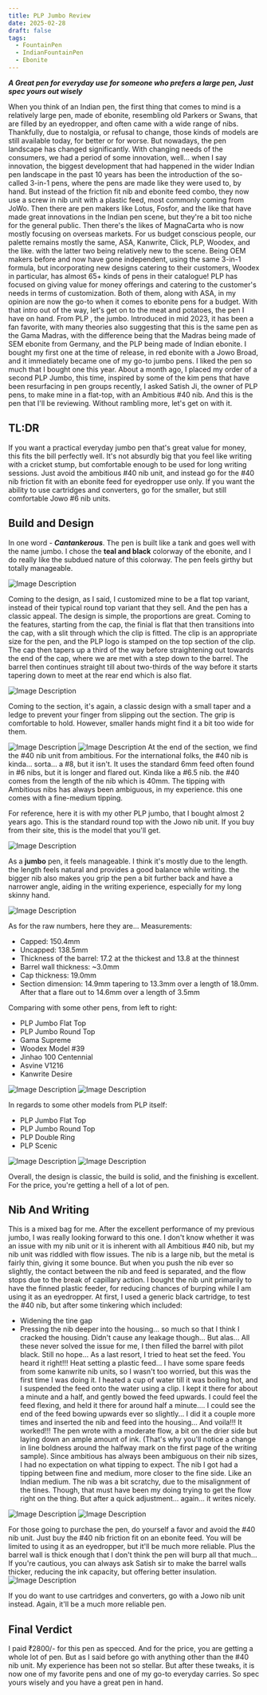 ```yaml
---
title: PLP Jumbo Review
date: 2025-02-28
draft: false
tags:
  - FountainPen
  - IndianFountainPen
  - Ebonite
---
```

***A Great pen for everyday use for someone who prefers a large pen, Just spec yours out wisely***

When you think of an Indian pen, the first thing that comes to mind is a relatively large pen, made of ebonite, resembling old Parkers or Swans, that are filled by an eyedropper, and often came with a wide range of nibs. Thankfully, due to nostalgia, or refusal to change, those kinds of models are still available today, for better or for worse. But nowadays, the pen landscape has changed significantly. With changing needs of the consumers, we had a period of some innovation, well... when I say innovation, the biggest development that had happened in the wider Indian pen landscape in the past 10 years has been the introduction of the so-called 3-in-1 pens, where the pens are made like they were used to, by hand. But instead of the friction fit nib and ebonite feed combo, they now use a screw in nib unit with a plastic feed, most commonly coming from JoWo. Then there are pen makers like Lotus, Fosfor, and the like that have made great innovations in the Indian pen scene, but they're a bit too niche for the general public. Then there's the likes of MagnaCarta who is now mostly focusing on overseas markets. For us budget conscious people, our palette remains mostly the same, ASA, Kanwrite, Click, PLP, Woodex, and the like. with the latter two being relatively new to the scene. Being OEM makers before and now have gone independent, using the same 3-in-1 formula, but incorporating new designs catering to their customers, Woodex in particular, has almost 65+ kinds of pens in their catalogue! PLP has focused on giving value for money offerings and catering to the customer's needs in terms of customization. Both of them, along with ASA, in my opinion are now the go-to when it comes to ebonite pens for a budget. 
With that intro out of the way, let's get on to the meat and potatoes, the pen I have on hand. From PLP , the jumbo. Introduced in mid 2023, it has been a fan favorite, with many theories also suggesting that this is the same pen as the Gama Madras, with the difference being that the Madras being made of SEM ebonite from Germany, and the PLP being made of Indian ebonite. I bought my first one at the time of release, in red ebonite with a Jowo Broad, and it immediately became one of my go-to jumbo pens. I liked the pen so much that I bought one this year. About a month ago, I placed my order of a second PLP Jumbo, this time, inspired by some of the kim pens that have been resurfacing in pen groups recently, I asked Satish Ji, the owner of PLP pens, to make mine in a flat-top, with an Ambitious #40 nib. And this is the pen that I'll be reviewing. Without rambling more, let's get on with it.

## TL:DR
If you want a practical everyday jumbo pen that's great value for money, this fits the bill perfectly well. It's not absurdly big that you feel like writing with a cricket stump, but comfortable enough to be used for long writing sessions. Just avoid the ambitious #40 nib unit, and instead go for the #40 nib friction fit with an ebonite feed for eyedropper use only. If you want the ability to use cartridges and converters, go for the smaller, but still comfortable Jowo #6 nib units.


## Build and Design
In one word - ***Cantankerous***. The pen is built like a tank and goes well with the name jumbo. I chose the **teal and black** colorway of the ebonite, and I do really like the subdued nature of this colorway. The pen feels girthy but totally manageable.

![Image Description](/images/LMC_20250226_152234_lmc_8.4%201.jpg)

Coming to the design, as I said, I customized mine to be a flat top variant, instead of their typical round top variant that they sell. And the pen has a classic appeal. The design is simple, the proportions are great. Coming to the features, starting from the cap, the finial is flat that then transitions into the cap, with a slit through which the clip is fitted. The clip is an appropriate size for the pen, and the PLP logo is stamped on the top section of the clip. The cap then tapers up a third of the way before straightening out towards the end of the cap, where we are met with a step down to the barrel. The barrel then continues straight till about two-thirds of the way before it starts tapering down to meet at the rear end which is also flat. 

![Image Description](/images/LMC_20250226_152201_lmc_8.4%201.jpg)

Coming to the section, it's again, a classic design with a small taper and a ledge to prevent your finger from slipping out the section. The grip is comfortable to hold. However, smaller hands might find it a bit too wide for them. 

![Image Description](/images/LMC_20250226_152437_lmc_8.4.jpg)
![Image Description](/images/LMC_20250226_152443_lmc_8.4.jpg)
At the end of the section, we find the #40 nib unit from ambitious. For the international folks, the #40 nib is kinda... sorta... a #8, but it isn't. It uses the standard 6mm feed often found in #6 nibs, but it is longer and flared out. Kinda like a #6.5 nib. the #40 comes from the length of the nib which is 40mm. The tipping with Ambitious nibs has always been ambiguous, in my experience. this one comes with a fine-medium tipping.

For reference, here it is with my other PLP jumbo, that I bought almost 2 years ago. This is the standard round top with the Jowo nib unit. If you buy from their site, this is the model that you'll get.

![Image Description](/images/LMC_20250226_152759_lmc_8.4.NIGHT.jpg)

As a **jumbo** pen, it feels manageable. I think it's mostly due to the length. the length feels natural and provides a good balance while writing. the bigger nib also makes you grip the pen a bit further back and have a narrower angle, aiding in the writing experience, especially for my long skinny hand.

![Image Description](/images/LMC_20250226_153912_lmc_8.4.jpg)

As for the raw numbers, here they are...
Measurements:
- Capped: 150.4mm
- Uncapped: 138.5mm
- Thickness of the barrel: 17.2 at the thickest and 13.8 at the thinnest
- Barrel wall thickness: ~3.0mm
- Cap thickness: 19.0mm
- Section dimension: 14.9mm tapering to 13.3mm over a length of 18.0mm. After that a flare out to 14.6mm over a length of 3.5mm

Comparing with some other pens, from left to right:
- PLP Jumbo Flat Top
- PLP Jumbo Round Top
- Gama Supreme
- Woodex Model #39
- Jinhao 100 Centennial
- Asvine V1216
- Kanwrite Desire

![Image Description](/images/LMC_20250226_153146_lmc_8.4.jpg)
![Image Description](/images/LMC_20250226_153253_lmc_8.4.jpg)

In regards to some other models from PLP itself:
- PLP Jumbo Flat Top
- PLP Jumbo Round Top
- PLP Double Ring
- PLP Scenic

![Image Description](/images/LMC_20250226_153439_lmc_8.4.jpg)
![Image Description](/images/LMC_20250226_153510_lmc_8.4.jpg)

Overall, the design is classic, the build is solid, and the finishing is excellent. For the price, you're getting a hell of a lot of pen.

## Nib And Writing
This is a mixed bag for me. After the excellent performance of my previous jumbo, I was really looking forward to this one. I don't know whether it was an issue with my nib unit or it is inherent with all Ambitious #40 nib, but my nib unit was riddled with flow issues. The nib is a large nib, but the metal is fairly thin, giving it some bounce. But when you push the nib ever so slightly, the contact between the nib and feed is separated, and the flow stops due to the break of capillary action. I bought the nib unit primarily to have the finned plastic feeder, for reducing chances of burping while I am using it as an eyedropper. At first, I used a generic black cartridge, to test the #40 nib, but after some tinkering which included:
- Widening the tine gap
- Pressing the nib deeper into the housing... so much so that I think I cracked the housing. Didn't cause any leakage though...
But alas... All these never solved the issue for me, I then filled the barrel with pilot black. Still no hope... As a last resort, I tried to heat set the feed. You heard it right!!! Heat setting a plastic feed... I have some spare feeds from some kanwrite nib units, so I wasn't too worried, but this was the first time I was doing it. I heated a cup of water till it was boiling hot, and I suspended the feed onto the water using a clip. I kept it there for about a minute and a half, and gently bowed the feed upwards. I could feel the feed flexing, and held it there for around half a minute.... I could see the end of the feed bowing upwards ever so slightly... I did it a couple more times and inserted the nib and feed into the housing... And voila!!! It worked!!! The pen wrote with a moderate flow, a bit on the drier side but laying down an ample amount of ink. (That's why you'll notice a change in line boldness around the halfway mark on the first page of the writing sample).
Since ambitious has always been ambiguous on their nib sizes, I had no expectation on what tipping to expect. The nib I got had a tipping between fine and medium, more closer to the fine side. Like an Indian medium. The nib was a bit scratchy, due to the misalignment of the tines. Though, that must have been my doing trying to get the flow right on the thing. But after a quick adjustment... again... it writes nicely.

![Image Description](/images/LMC_20250226_154050_lmc_8.4.jpg)
![Image Description](/images/LMC_20250226_154109_lmc_8.4.jpg)

For those going to purchase the pen, do yourself a favor and avoid the #40 nib unit. Just buy the #40 nib friction fit on an ebonite feed. You will be limited to using it as an eyedropper, but it'll be much more reliable. Plus the barrel wall is thick enough that I don't think the pen will burp all that much... If you're cautious, you can always ask Satish sir to make the barrel walls thicker, reducing the ink capacity, but offering better insulation.
![Image Description](/images/LMC_20250226_153700_lmc_8.4.jpg)

If you do want to use cartridges and converters, go with a Jowo nib unit instead. Again, it'll be a much more reliable pen.

## Final Verdict
I paid ₹2800/- for this pen as specced. And for the price, you are getting a whole lot of pen. But as I said before go with anything other than the #40 nib unit. My experience has been not so stellar. But after these tweaks, it is now one of my favorite pens and one of my go-to everyday carries. So spec yours wisely and you have a great pen in hand.